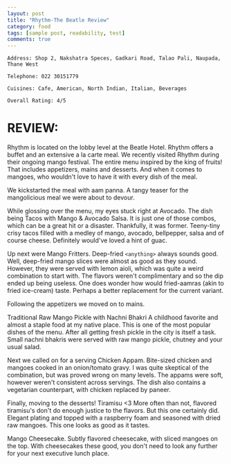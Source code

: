 ```yaml
---
layout: post
title: "Rhythm-The Beatle Review"
category: food
tags: [sample post, readability, test]
comments: true
---
```


    Address: Shop 2, Nakshatra Speces, Gadkari Road, Talao Pali, Naupada, Thane West

    Telephone: 022 30151779

    Cuisines: Cafe, American, North Indian, Italian, Beverages

    Overall Rating: 4/5

REVIEW:
======

Rhythm is located on the lobby level at the Beatle Hotel. Rhythm offers a buffet and an extensive a la carte meal. We recently visited Rhythm during their ongoing mango festival. The entire menu inspired by the king of fruits! That includes appetizers, mains and desserts. And when it comes to mangoes, who wouldn't love to have it with every dish of the meal.

We kickstarted the meal with aam panna. A tangy teaser for the mangolicious meal we were about to devour.

While glossing over the menu, my eyes stuck right at Avocado. The dish being Tacos with Mango & Avocado Salsa. It is just one of those combos, which can be a great hit or a disaster. Thankfully, it was former. Teeny-tiny crisy tacos filled with a medley of mango, avocado, bellpepper, salsa and of course cheese. Definitely would've loved a hint of guac.

Up next were Mango Fritters. Deep-fried `<anything>` always sounds good. Well, deep-fried mango slices were almost as good as they sound. However, they were served with lemon aioli, which was quite a weird combination to start with. The flavors weren't complimentary and so the dip ended up being useless. One does wonder how would fried-aamras (akin to fried ice-cream) taste. Perhaps a better replacement for the current variant. 

Following the appetizers we moved on to mains.

Traditional Raw Mango Pickle with Nachni Bhakri 
A childhood favorite and almost a staple food at my native place. This is one of the most popular dishes of the menu. After all getting fresh pickle in the city is itself a task. Small nachni bhakris were served with raw mango pickle, chutney and your usual salad.

Next we called on for a serving Chicken Appam. Bite-sized chicken and mangoes cooked in an onion/tomato gravy. I was quite skeptical of the combination, but was proved wrong on many levels. The appams were soft, however weren't consistent across servings. The dish also contains a vegetarian counterpart, with chicken replaced by paneer.

Finally, moving to the desserts! Tiramisu <3 More often than not, flavored tiramisu's don't do enough justice to the flavors. But this one certainly did. Elegant plating and topped with a raspberry foam and seasoned with dried raw mangoes. This one looks as good as it tastes. 

Mango Cheesecake. Subtly flavored cheesecake, with sliced mangoes on the top. With cheesecakes these good, you don't need to look any further for your next executive lunch place.


